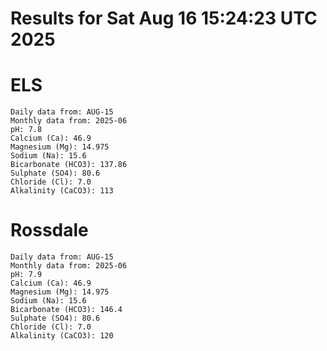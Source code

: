 # Results for Sat Aug 16 15:24:23 UTC 2025
# ELS
```
Daily data from: AUG-15
Monthly data from: 2025-06
pH: 7.8
Calcium (Ca): 46.9
Magnesium (Mg): 14.975
Sodium (Na): 15.6
Bicarbonate (HCO3): 137.86
Sulphate (SO4): 80.6
Chloride (Cl): 7.0
Alkalinity (CaCO3): 113
```
# Rossdale
```
Daily data from: AUG-15
Monthly data from: 2025-06
pH: 7.9
Calcium (Ca): 46.9
Magnesium (Mg): 14.975
Sodium (Na): 15.6
Bicarbonate (HCO3): 146.4
Sulphate (SO4): 80.6
Chloride (Cl): 7.0
Alkalinity (CaCO3): 120
```
